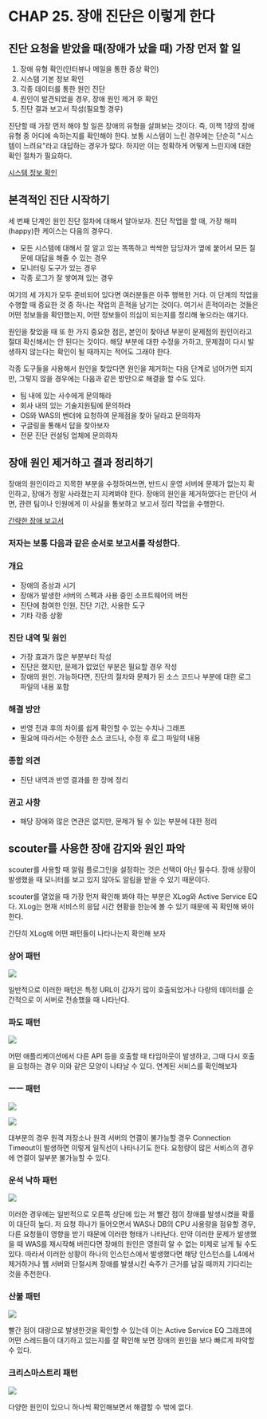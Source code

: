 # CHAP 25. 장애 진단은 이렇게 한다

## 진단 요청을 받았을 때\(장애가 났을 때\) 가장 먼저 할 일

1. 장애 유형 확인\(인터뷰나 메일을 통한 증상 확인\)
2. 시스템 기본 정보 확인
3. 각종 데이터를 통한 원인 진단
4. 원인이 발견되었을 경우, 장애 원인 제거 후 확인
5. 진단 결과 보고서 작성\(필요할 경우\)

진단할 때 가장 먼저 해야 할 일은 장애의 유형을 살펴보는 것이다. 즉, 이책 1장의 장애 유형 중 어디에 속하는지를 확인해야 한다. 보통 시스템이 느린 경우에는 단순히 "시스템이 느려요"라고 대답하는 경우가 많다. 하지만 이는 정확하게 어떻게 느린지에 대한 확인 절차가 필요하다.

[시스템 정보 확인](https://www.notion.so/3fc70eb0a4264ce6aae98b1119a5d54d)

## 본격적인 진단 시작하기

세 번째 단계인 원인 진단 절차에 대해서 알아보자. 진단 작업을 할 때, 가장 해피\(happy\)한 케이스는 다음의 경우다.

* 모든 시스템에 대해서 잘 알고 있는 똑똑하고 싹싹한 담당자가 옆에 붙어서 모든 질문에 대답을 해줄 수 있는 경우
* 모니터링 도구가 있는 경우
* 각종 로그가 잘 쌓여져 있는 경우

여기의 세 가지가 모두 준비되어 있다면 여러분들은 아주 행복한 거다. 이 단계의 작업을 수행할 때 중요한 것 중 하나는 작업의 흔적을 남기는 것이다. 여기서 흔적이라는 것들은 어떤 정보들을 확인했는지, 어떤 정보들이 의심이 되는지를 정리해 놓으라는 얘기다.

원인을 찾았을 때 또 한 가지 중요한 점은, 본인이 찾아낸 부분이 문제점의 원인이라고 절대 확신해서는 안 된다는 것이다. 해당 부분에 대한 수정을 가하고, 문제점이 다시 발생하지 않는다는 확인이 될 때까지는 적어도 그래야 한다.

각종 도구들을 사용해서 원인을 찾았다면 원인을 제거하는 다음 단계로 넘어가면 되지만, 그렇지 않을 경우에는 다음과 같은 방안으로 해결을 할 수도 있다.

* 팀 내에 있는 사수에게 문의해라
* 회사 내의 있는 기술지원팀에 문의하라
* OS와 WAS의 벤더에 요청하여 문제점을 찾아 달라고 문의하자
* 구글링을 통해서 답을 찾아보자
* 전문 진단 컨설팅 업체에 문의하자

## 장애 원인 제거하고 결과 정리하기

장애의 원인이라고 지목한 부분을 수정하여쓰면, 반드시 운영 서버에 문제가 없는지 확인하고, 장애가 정말 사라졌는지 지켜봐야 한다. 장애의 원인을 제거하였다는 판단이 서면, 관련 팀이나 인원에게 이 사실을 통보하고 보고서 정리 작업을 수행한다.

[간략한 장애 보고서](https://www.notion.so/2279ad7de0ca4507a7aacaa1db8c7ec6)

### 저자는 보통 다음과 같은 순서로 보고서를 작성한다.

### 개요

* 장애의 증상과 시기
* 장애가 발생한 서버의 스펙과 사용 중인 소프트웨어의 버전
* 진단에 참여한 인원, 진단 기간, 사용한 도구
* 기타 각종 상황

### 진단 내역 및 원인

* 가장 효과가 많은 부분부터 작성
* 진단은 했지만, 문제가 없었던 부분은 필요할 경우 작성
* 장애의 원인. 가능하다면, 진단의 절차와 문제가 된 소스 코드나 부분에 대한 로그 파일의 내용 포함

### 해결 방안

* 반영 전과 후의 차이를 쉽게 확인할 수 있는 수치나 그래프
* 필요에 따라서는 수정한 소스 코드나, 수정 후 로그 파일의 내용

### 종합 의견

* 진단 내역과 반영 결과를 한 장에 정리

### 권고 사항

* 해당 장애와 많은 연관은 없지만, 문제가 될 수 있는 부분에 대한 정리

## scouter를 사용한 장애 감지와 원인 파악

scouter를 사용할 때 알림 플로그인을 설정하는 것은 선택이 아닌 필수다. 장애 상황이 발생했을 때 모니터를 보고 있지 않아도 알림을 받을 수 있기 때문이다.

scouter를 열었을 때 가장 먼저 확인해 봐야 하는 부분은 XLog와 Active Service EQ다. XLog는 현재 서비스의 응답 시간 현황을 한눈에 볼 수 있기 때문에 꼭 확인해 봐야 한다.

간단히 XLog에 어떤 패턴들이 나타나는지 확인해 보자

### 상어 패턴

![](../../../.gitbook/assets/img.jpg)

일반적으로 이러한 패턴은 특정 URL이 갑자기 많이 호출되었거나 다량의 데이터를 순간적으로 이 서버로 전송했을 때 나타난다.

### 파도 패턴

![](../../../.gitbook/assets/img-2.jpg)

어떤 애플리케이션에서 다른 API 등을 호출할 때 타임아웃이 발생하고, 그때 다시 호출을 요청하는 경우 이와 같은 모양이 나타날 수 있다. 연계된 서비스를 확인해보자

### ㅡㅡ 패턴

![](../../../.gitbook/assets/img-2%20%282%29.jpg)

![](../../../.gitbook/assets/img-3.jpg)

대부분의 경우 원격 저장소나 원격 서버의 연결이 불가능할 경우 Connection Timeout이 발생하면 이렇게 일직선이 나타나기도 한다. 요청량이 많은 서비스의 경우에 연결이 일부분 불가능할 수 있다.

### 운석 낙하 패턴

![](../../../.gitbook/assets/img-4.jpg)

이러한 경우에는 일반적으로 오른쪽 상단에 있는 저 빨간 점이 장애를 발생시켰을 확률이 대단히 높다. 저 요청 하나가 들어오면서 WAS나 DB의 CPU 사용량을 점유할 경우, 다른 요청들이 영향을 받기 때문에 이러한 형태가 나타난다. 만약 이러한 문제가 발생했을 때 WAS를 재시작해 버린다면 장애의 원인은 영원히 알 수 없는 미제로 남게 될 수도 있다. 따라서 이러한 상황이 하나의 인스턴스에서 발생했다면 해당 인스턴스를 L4에서 제거하거나 웹 서버와 단절시켜 장애를 발생시킨 숙주가 근거를 남길 때까지 기다리는 것을 추천한다.

### 산불 패턴

![](../../../.gitbook/assets/img-2%20%281%29.jpg)

빨간 점이 대량으로 발생한것을 확인할 수 있는데 이는 Active Service EQ 그래프에 어떤 스레드들이 대기하고 있는지를 잘 확인해 보면 장애의 원인을 보다 빠르게 파악할 수 있다.

### 크리스마스트리 패턴

![](../../../.gitbook/assets/111%20%282%29.jpg)

다양한 원인이 있으니 하나씩 확인해보면서 해결할 수 밖에 없다.

